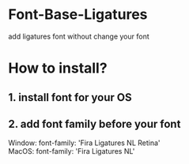 # Font-Base-Ligatures
  add ligatures font without change your font

# How to install?
## 1. install font for your OS
## 2. add font family before your font
  Window: font-family: 'Fira Ligatures NL Retina'  
  MacOS: font-family: 'Fira Ligatures NL'
